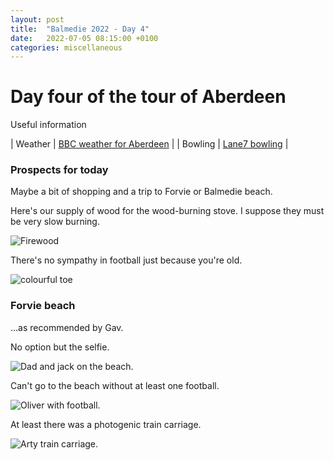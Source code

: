 ```yaml
---
layout: post
title:  "Balmedie 2022 - Day 4"
date:   2022-07-05 08:15:00 +0100
categories: miscellaneous
---
```

# Day four of the tour of Aberdeen

Useful information

| Weather | [BBC weather for Aberdeen](https://www.bbc.co.uk/weather/2657832) |
| Bowling | [Lane7 bowling](https://lane7.co.uk/aberdeen/) |


### Prospects for today
Maybe a bit of shopping and a trip to Forvie or Balmedie beach.   

Here's our supply of wood for the wood-burning stove. I suppose they must be very slow burning.  

![Firewood](/assets/PXL_20220705_061947259-02.jpg)

There's no sympathy in football just because you're old.  

![colourful toe](/assets/PXL_20220705_152541406-01.jpg)

### Forvie beach
...as recommended by Gav.  

No option but the selfie.  

![Dad and jack on the beach.](/assets/PXL_20220705_152541406-01.jpg)

Can't go to the beach without at least one football.  

![Oliver with football.](/assets/PXL_20220705_124604361-01.jpg)

At least there was a photogenic train carriage.  

![Arty train carriage.](/assets/PXL_20220705_125027590-01.jpg)


